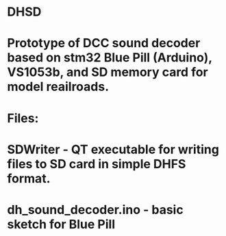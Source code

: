 # DHSD 
#
# Prototype of DCC sound decoder based on stm32 Blue Pill (Arduino), VS1053b, and SD memory card for model reailroads.
#
# Files:
#
# SDWriter - QT executable for writing files to SD card in simple DHFS format.
# dh_sound_decoder.ino - basic sketch for Blue Pill
